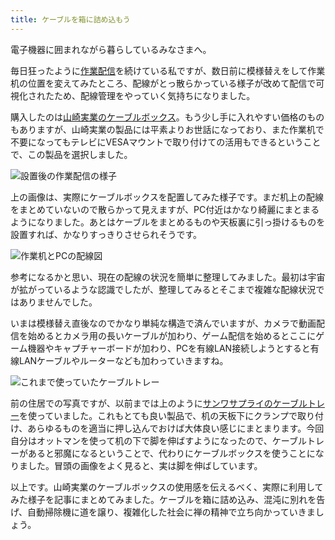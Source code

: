 ```yaml
---
title: ケーブルを箱に詰め込もう
---
```

電子機器に囲まれながら暮らしているみなさまへ。

毎日狂ったように[作業配信](https://www.youtube.com/c/r7kamura)を続けている私ですが、数日前に模様替えをして作業机の位置を変えてみたところ、配線がとっ散らかっている様子が改めて配信で可視化されたため、配線管理をやっていく気持ちになりました。

購入したのは[山崎実業のケーブルボックス](https://www.amazon.co.jp/dp/B0846DPNPP)。もう少し手に入れやすい価格のものもありますが、山崎実業の製品には平素よりお世話になっており、また作業机で不要になってもテレビにVESAマウントで取り付けての活用もできるということで、この製品を選択しました。

![](https://lh3.googleusercontent.com/m5Dw5_D8WLHTA-DEkGC2eojYsn3D6NxifkLE3XQyFAvp3zBG__LPSOa_56I-nOjhbfk41ACgw2pVwBX6HoE0Kww5iJnl1oiQGqxd87Mk9lt1EW2vijYtLvpa99QgAluYeJkng7Ogk6n-V800D5HdZonXVPAYXt1CkyGopk-mYfCDHNvhz7294OvvD-VC "設置後の作業配信の様子")

上の画像は、実際にケーブルボックスを配置してみた様子です。まだ机上の配線をまとめていないので散らかって見えますが、PC付近はかなり綺麗にまとまるようになりました。あとはケーブルをまとめるものや天板裏に引っ掛けるものを設置すれば、かなりすっきりさせられそうです。

![](https://lh6.googleusercontent.com/WnFJaLe3ObY-0sqzHVKLHagyFtCLwjW1UG9soas41TujnWFYwMDckp15aolQ6ayFYVOzScpzicdWkHS6fjRTUXPtCEs49odU76jGW0HeDztF4hNtapzNuIUUitqVfu8dzU7PxtDUrRLXWkHN6oiRPSa1zch6GhCYrcqGKmIoOyWSbX4TRLvxlYnMdQQ_ "作業机とPCの配線図")

参考になるかと思い、現在の配線の状況を簡単に整理してみました。最初は宇宙が拡がっているような認識でしたが、整理してみるとそこまで複雑な配線状況ではありませんでした。

いまは模様替え直後なのでかなり単純な構造で済んでいますが、カメラで動画配信を始めるとカメラ用の長いケーブルが加わり、ゲーム配信を始めるとここにゲーム機器やキャプチャーボードが加わり、PCを有線LAN接続しようとすると有線LANケーブルやルーターなども加わっていきますね。

![](https://lh5.googleusercontent.com/DJP1Bliw0t_U6WPeVsrgRWJ4_jRrllXlSVnPiBVUHKipmreL0yUokVvpq0NPKspllStj3rkOKS2FmfltlqX7zslAQIAl2zE913SMrawHY4HovtRaYyywYO62aVa9ilXdlCeoXdldah9sDvjev_BjgknDOCTi9oRp0zBHNqMLTagcMcI8QKbY_ne7hGT4 "これまで使っていたケーブルトレー")

前の住居での写真ですが、以前までは上のように[サンワサプライのケーブルトレー](https://www.amazon.co.jp/dp/B01N6B5ST9)を使っていました。これもとても良い製品で、机の天板下にクランプで取り付け、あらゆるものを適当に押し込んでおけば大体良い感じにまとまります。今回自分はオットマンを使って机の下で脚を伸ばすようになったので、ケーブルトレーがあると邪魔になるということで、代わりにケーブルボックスを使うことになりました。冒頭の画像をよく見ると、実は脚を伸ばしています。

以上です。山崎実業のケーブルボックスの使用感を伝えるべく、実際に利用してみた様子を記事にまとめてみました。ケーブルを箱に詰め込み、混沌に別れを告げ、自動掃除機に道を譲り、複雑化した社会に禅の精神で立ち向かっていきましょう。
